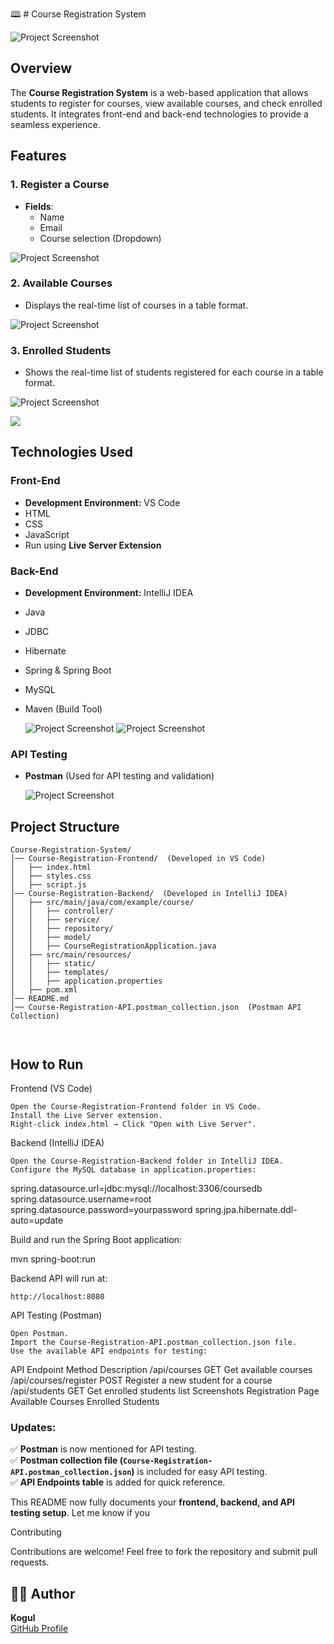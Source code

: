 🕮 # Course Registration System  

![Project Screenshot](https://github.com/koguls/OnlyImg/blob/843d7e10b40ea65ab11aec1e08455b0c9918147d/img1.png)  

## Overview  
The **Course Registration System** is a web-based application that allows students to register for courses, view available courses, and check enrolled students. It integrates front-end and back-end technologies to provide a seamless experience.  

## Features  

### 1. Register a Course  
- **Fields**:  
  - Name  
  - Email  
  - Course selection (Dropdown)
 
    
![Project Screenshot](https://github.com/koguls/OnlyImg/blob/843d7e10b40ea65ab11aec1e08455b0c9918147d/img3.png)

### 2. Available Courses  
- Displays the real-time list of courses in a table format.


 ![Project Screenshot](https://github.com/koguls/OnlyImg/blob/843d7e10b40ea65ab11aec1e08455b0c9918147d/img5.png)

### 3. Enrolled Students  
- Shows the real-time list of students registered for each course in a table format.

  
 ![Project Screenshot](https://github.com/koguls/OnlyImg/blob/843d7e10b40ea65ab11aec1e08455b0c9918147d/img6.png)

 ![](https://github.com/koguls/OnlyImg/blob/843d7e10b40ea65ab11aec1e08455b0c9918147d/img7.png)

## Technologies Used  

### **Front-End**  
- **Development Environment:** VS Code  
- HTML  
- CSS  
- JavaScript  
- Run using **Live Server Extension**  

### **Back-End**  
- **Development Environment:** IntelliJ IDEA  
- Java  
- JDBC  
- Hibernate  
- Spring & Spring Boot  
- MySQL  
- Maven (Build Tool)

   ![Project Screenshot](https://github.com/koguls/OnlyImg/blob/843d7e10b40ea65ab11aec1e08455b0c9918147d/backendimg1.png)
   ![Project Screenshot](https://github.com/koguls/OnlyImg/blob/843d7e10b40ea65ab11aec1e08455b0c9918147d/bimg2.png) 

### **API Testing**  
- **Postman** (Used for API testing and validation)

   ![Project Screenshot](https://github.com/koguls/OnlyImg/blob/843d7e10b40ea65ab11aec1e08455b0c9918147d/bimg3.png)

## Project Structure  

```plaintext
Course-Registration-System/
│── Course-Registration-Frontend/  (Developed in VS Code)
│   ├── index.html
│   ├── styles.css
│   ├── script.js
│── Course-Registration-Backend/  (Developed in IntelliJ IDEA)
│   ├── src/main/java/com/example/course/
│   │   ├── controller/
│   │   ├── service/
│   │   ├── repository/
│   │   ├── model/
│   │   ├── CourseRegistrationApplication.java
│   ├── src/main/resources/
│   │   ├── static/
│   │   ├── templates/
│   │   ├── application.properties
│   ├── pom.xml
│── README.md
│── Course-Registration-API.postman_collection.json  (Postman API Collection)



```
## How to Run
Frontend (VS Code)

    Open the Course-Registration-Frontend folder in VS Code.
    Install the Live Server extension.
    Right-click index.html → Click "Open with Live Server".

Backend (IntelliJ IDEA)

    Open the Course-Registration-Backend folder in IntelliJ IDEA.
    Configure the MySQL database in application.properties:

spring.datasource.url=jdbc:mysql://localhost:3306/coursedb
spring.datasource.username=root
spring.datasource.password=yourpassword
spring.jpa.hibernate.ddl-auto=update

Build and run the Spring Boot application:

mvn spring-boot:run

Backend API will run at:

    http://localhost:8080

API Testing (Postman)

    Open Postman.
    Import the Course-Registration-API.postman_collection.json file.
    Use the available API endpoints for testing:

API Endpoint	Method	Description
/api/courses	GET	Get available courses
/api/courses/register	POST	Register a new student for a course
/api/students	GET	Get enrolled students list
Screenshots
Registration Page	Available Courses	Enrolled Students
	


### Updates:
✅ **Postman** is now mentioned for API testing.  
✅ **Postman collection file (`Course-Registration-API.postman_collection.json`)** is included for easy API testing.  
✅ **API Endpoints table** is added for quick reference.  

This README now fully documents your **frontend, backend, and API testing setup**. Let me know if you


Contributing

Contributions are welcome! Feel free to fork the repository and submit pull requests.


## 🙋‍♂️ Author
**Kogul**  
[GitHub Profile](https://github.com/koguls)
